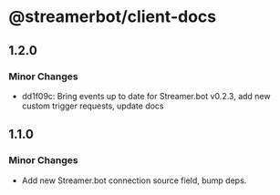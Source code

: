 # @streamerbot/client-docs

## 1.2.0

### Minor Changes

- dd1f09c: Bring events up to date for Streamer.bot v0.2.3, add new custom trigger requests, update docs

## 1.1.0

### Minor Changes

- Add new Streamer.bot connection source field, bump deps.
